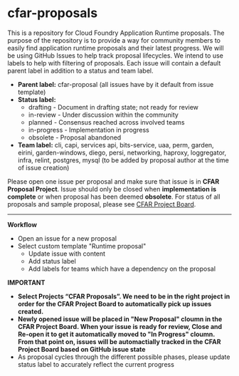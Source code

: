 # cfar-proposals
This is a repository for Cloud Foundry Application Runtime proposals. The purpose of the repository is to provide a way for community members to easily find application runtime proposals and their latest progress. We will be using GitHub Issues to help track proposal lifecycles. We intend to use labels to help with filtering of proposals. Each issue will contain a default parent label in addition to a status and team label.


* **Parent label:** cfar-proposal (all issues have by it default from issue template)
* **Status label:**
  * drafting - Document in drafting state; not ready for review
  * in-review - Under discussion within the community
  * planned - Consensus reached across involved teams
  * in-progress - Implementation in progress
  * obsolete - Proposal abandoned
* **Team label:** cli, capi, services api, bits-service, uaa, perm, garden, eirini, garden-windows, diego, persi, networking, haproxy, loggregator, infra, relint, postgres, mysql (to be added by proposal author at the time of issue creation)

Please open one issue per proposal and make sure that issue is in **CFAR Proposal Project**. Issue should only be closed when **implementation is complete** or when proposal has been deemed **obsolete**. For status of all proposals and sample proposal, please see [CFAR Project Board](https://github.com/chenl23/cfar-proposals/projects/1).

---
**Workflow**
* Open an issue for a new proposal
* Select custom template "Runtime proposal"
  * Update issue with content
  * Add status label
  * Add labels for teams which have a dependency on the proposal
  
**IMPORTANT**
  * **Select Projects “CFAR Proposals”. We need to be in the right project in order for the CFAR Project Board to automatically pick up issues created.**
  * **Newly opened issue will be placed in "New Proposal" cloumn in the CFAR Project Board. When your issue is ready for review, Close and Re-open it to get it automatically moved to "In Progress" cloumn. From that point on, issues will be automactially tracked in the CFAR Project Board based on GitHub issue state**
* As proposal cycles through the different possible phases, please update status label to accurately reflect the current progress
